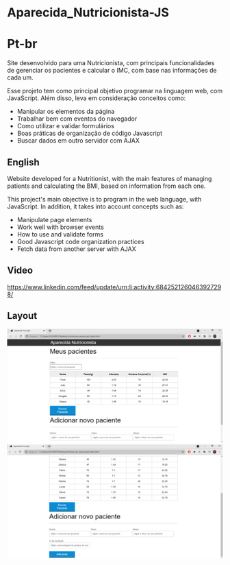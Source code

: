 # Aparecida_Nutricionista-JS

# Pt-br

Site desenvolvido para uma Nutricionista, com principais funcionalidades de gerenciar os pacientes e calcular o IMC, com base nas informações de cada um.

Esse projeto tem como principal objetivo programar na linguagem web, com JavaScript. Além disso, leva em consideração conceitos como:
* Manipular os elementos da página
* Trabalhar bem com eventos do navegador
* Como utilizar e validar formulários
* Boas práticas de organização de código Javascript
* Buscar dados em outro servidor com AJAX

## English

Website developed for a Nutritionist, with the main features of managing patients and calculating the BMI, based on information from each one.

This project's main objective is to program in the web language, with JavaScript. In addition, it takes into account concepts such as:
* Manipulate page elements
* Work well with browser events
* How to use and validate forms
* Good Javascript code organization practices
* Fetch data from another server with AJAX

## Video

https://www.linkedin.com/feed/update/urn:li:activity:6842521260463927298/

## Layout
![Desktop1](https://github.com/HenriqueCSaraiva/Aparecida_Nutricionista-JS/blob/master/assets-ReadME/img/Layout1.png)
![Desktop2](https://github.com/HenriqueCSaraiva/Aparecida_Nutricionista-JS/blob/master/assets-ReadME/img/Layout2.png)
